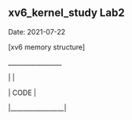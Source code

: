 ## xv6_kernel_study Lab2
  
Date: 2021-07-22  

[xv6 memory structure] 

<p> _________________ </p> 
<p>|                 |</p>
<p>|	  CODE       |</p>
<p>|_________________|</p>
